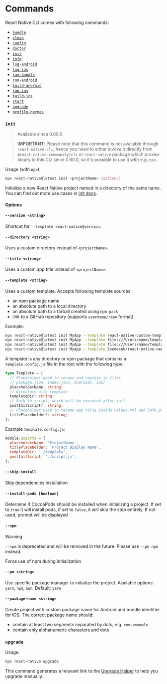 # Commands

React Native CLI comes with following commands:

- [`bundle`](https://github.com/facebook/react-native/tree/main/packages/community-cli-plugin#bundle)
- [`clean`](/packages/cli-clean/README.md#clean)
- [`config`](/packages/cli-config/README.md#config)
- [`doctor`](/packages/cli-doctor/README.md#doctor)
- [`init`](#init)
- [`info`](/packages/cli-doctor/README.md#info)
- [`log-android`](/packages/cli-platform-android/README.md#log-android)
- [`log-ios`](/packages/cli-platform-ios/README.md#log-ios)
- [`ram-bundle`](https://github.com/facebook/react-native/tree/main/packages/community-cli-plugin#ram-bundle)
- [`run-android`](/packages/cli-platform-android/README.md#run-android)
- [`build-android`](/packages/cli-platform-android/README.md#build-android)
- [`run-ios`](/packages/cli-platform-ios/README.md#run-ios)
- [`build-ios`](/packages/cli-platform-ios/README.md#build-ios)
- [`start`](https://github.com/facebook/react-native/tree/main/packages/community-cli-plugin#start)
- [`upgrade`](#upgrade)
- [`profile-hermes`](/packages/cli-hermes/README.md#profile-hermes)

### `init`

> Available since 0.60.0

> **IMPORTANT**: Please note that this command is not available through `react-native-cli`, hence you need to either invoke it directly from `@react-native-community/cli` or `react-native` package which proxies binary to this CLI since 0.60.0, so it's possible to use it with e.g. `npx`.

Usage (with `npx`):

```sh
npx react-native@latest init <projectName> [options]
```

Initialize a new React Native project named <projectName> in a directory of the same name. You can find out more use cases in [init docs](./init.md).

#### Options

#### `--version <string>`

Shortcut for `--template react-native@version`.

#### `--directory <string>`

Uses a custom directory instead of `<projectName>`.

#### `--title <string>`

Uses a custom app title instead of `<projectName>`.

#### `--template <string>`

Uses a custom template. Accepts following template sources:

- an npm package name
- an absolute path to a local directory
- an absolute path to a tarball created using `npm pack`
- link to a GitHub repository (supports `username/repo` format)

Example:

```sh
npx react-native@latest init MyApp --template react-native-custom-template
npx react-native@latest init MyApp --template file:///Users/name/template-path
npx react-native@latest init MyApp --template file:///Users/name/template-name-1.0.0.tgz
npx react-native@latest init MyApp --template Esemesek/react-native-new-template
```

A template is any directory or npm package that contains a `template.config.js` file in the root with the following type:

```ts
type Template = {
  // Placeholder used to rename and replace in files
  // package.json, index.json, android/, ios/
  placeholderName: string;
  // Directory with template
  templateDir: string;
  // Path to script, which will be executed after init
  postInitScript?: string;
  // Placeholder used to rename app title inside values.xml and Info.plist
  titlePlaceholder?: string;
};
```

Example `template.config.js`:

```js
module.exports = {
  placeholderName: 'ProjectName',
  titlePlaceholder: 'Project Display Name',
  templateDir: './template',
  postInitScript: './script.js',
};
```

#### `--skip-install`

Skip dependencies installation

#### `--install-pods [boolean]`

Determine if CocoaPods should be installed when initializing a project. If set to `true` it will install pods, if set to `false`, it will skip the step entirely. If not used, prompt will be displayed

#### `--npm`
> [!WARNING]  
> `--npm` is deprecated and will be removed in the future. Please use `--pm npm` instead.

Force use of npm during initialization

#### `--pm <string>`

Use specific package manager to initialize the project. Available options: `yarn`, `npm`, `bun`. Default: `yarn`

#### `--package-name <string>`

Create project with custom package name for Android and bundle identifier for iOS. The correct package name should:

- contain at least two segments separated by dots, e.g. `com.example`
- contain only alphanumeric characters and dots

### `upgrade`

Usage:

```sh
npx react-native upgrade
```

This command generates a relevant link to the [Upgrade Helper](https://react-native-community.github.io/upgrade-helper/) to help you upgrade manually.
